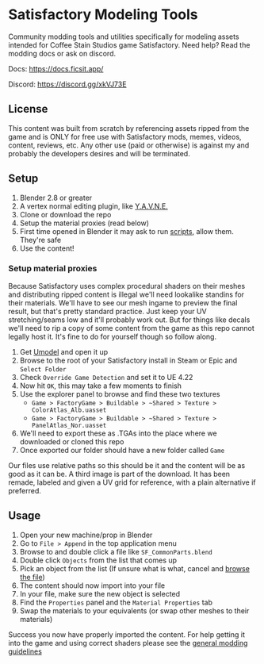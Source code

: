 # Satisfactory Modeling Tools
Community modding tools and utilities specifically for modeling assets intended for Coffee Stain Studios game Satisfactory. Need help? Read the modding docs or ask on discord.

Docs: https://docs.ficsit.app/

Discord: https://discord.gg/xkVJ73E

## License
This content was built from scratch by referencing assets ripped from the game and is ONLY for free use with Satisfactory mods, memes, videos, content, reviews, etc. Any other use (paid or otherwise) is against my and probably the developers desires and will be terminated.

## Setup
1. Blender 2.8 or greater
2. A vertex normal editing plugin, like [Y.A.V.N.E.](https://github.com/fedackb/yavne)
3. Clone or download the repo
4. Setup the material proxies (read below)
5. First time opened in Blender it may ask to run [scripts](https://github.com/DavidHGillen/Satisfactory_ModelingTools/blob/master/BlenderScripts.md), allow them. They're safe 
6. Use the content!

### Setup material proxies
Because Satisfactory uses complex procedural shaders on their meshes and distributing ripped content is illegal we'll need lookalike standins for their materials.
We'll have to see our mesh ingame to preview the final result, but that's pretty standard practice. Just keep your UV stretching/seams low and it'll probably work out.
But for things like decals we'll need to rip a copy of some content from the game as this repo cannot legally host it. It's fine to do for yourself though so follow along.

1. Get [Umodel](https://www.gildor.org/en/projects/umodel) and open it up
2. Browse to the root of your Satisfactory install in Steam or Epic and `Select Folder`
3. Check `Override Game Detection` and set it to UE 4.22
4. Now hit `OK`, this may take a few moments to finish
5. Use the explorer panel to browse and find these two textures
    * `Game > FactoryGame > Buildable > ~Shared > Texture > ColorAtlas_Alb.uasset`
    * `Game > FactoryGame > Buildable > ~Shared > Texture > PanelAtlas_Nor.uasset`
6. We'll need to export these as .TGAs into the place where we downloaded or cloned this repo
7. Once exported our folder should have a new folder called `Game`

Our files use relative paths so this should be it and the content will be as good as it can be.
A third image is part of the download. It has been remade, labeled and given a UV grid for reference, with a plain alternative if preferred.

## Usage
1. Open your new machine/prop in Blender
2. Go to `File > Append` in the top application menu
3. Browse to and double click a file like `SF_CommonParts.blend`
4. Double click `Objects` from the list that comes up
5. Pick an object from the list (If unsure what is what, cancel and [browse the file](https://github.com/DavidHGillen/Satisfactory_ModelingTools/blob/master/SF_CommonParts.md))
6. The content should now import into your file
7. In your file, make sure the new object is selected
8. Find the `Properties` panel and the `Material Properties` tab
9. Swap the materials to your equivalents (or swap other meshes to their materials)

Success you now have properly imported the content. For help getting it into the game and using correct shaders please see the [general modding guidelines](https://docs.ficsit.app/)
